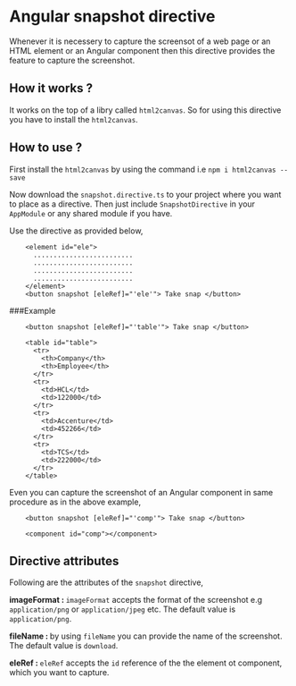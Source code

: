 # Angular snapshot directive

Whenever it is necessery to capture the screensot of a web page or an HTML element or an Angular component then this directive provides the feature to capture the screenshot.

## How it works ?

It works on the top of a libry called `html2canvas`. So for using this directive you have to install the `html2canvas`.

## How to use ?

First install the `html2canvas` by using the command i.e `npm i html2canvas --save`

Now download the `snapshot.directive.ts` to your project where you want to place as a directive. Then just include `SnapshotDirective` in your `AppModule` or any shared module if you have.

Use the directive as provided below,

        <element id="ele">
          .........................
          .........................
          .........................
          .........................
        </element>
        <button snapshot [eleRef]="'ele'"> Take snap </button>
        
###Example


        <button snapshot [eleRef]="'table'"> Take snap </button>
        
        <table id="table">
          <tr>
            <th>Company</th>
            <th>Employee</th>
          </tr>
          <tr>
            <td>HCL</td>
            <td>122000</td>
          </tr>
          <tr>
            <td>Accenture</td>
            <td>452266</td>
          </tr>
          <tr>
            <td>TCS</td>
            <td>222000</td>
          </tr>
        </table>
        
Even you can capture the screenshot of an Angular component in same procedure as in the above example,

        <button snapshot [eleRef]="'comp'"> Take snap </button>
        
        <component id="comp"></component>
        
## Directive attributes 

Following are the attributes of the `snapshot` directive,

<b>imageFormat : </b> `imageFormat` accepts the format of the screenshot e.g `application/png` or `application/jpeg` etc. The default value is `application/png`.
        
<b>fileName : </b> by using `fileName` you can provide the name of the screenshot. The default value is `download`.

<b>eleRef : </b> `eleRef` accepts the `id` reference of the the element ot component, which you want to capture.
